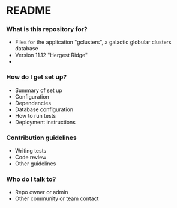 # README #

### What is this repository for? ###

* Files for the application "gclusters", a galactic globular clusters database
* Version 11.12 "Hergest Ridge"
*
### How do I get set up? ###

* Summary of set up
* Configuration
* Dependencies
* Database configuration
* How to run tests
* Deployment instructions

### Contribution guidelines ###

* Writing tests
* Code review
* Other guidelines

### Who do I talk to? ###

* Repo owner or admin
* Other community or team contact